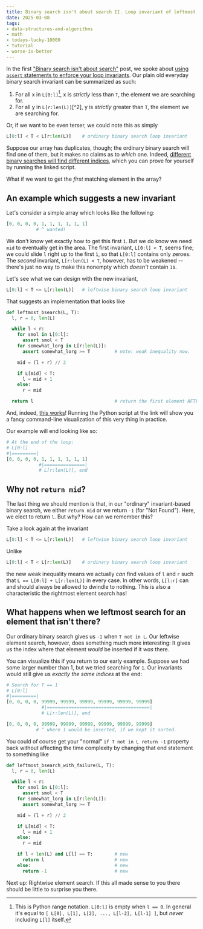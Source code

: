 ```yaml
---
title: Binary search isn't about search II. Loop invariant of leftmost element search
date: 2025-03-08
tags: 
- data-structures-and-algorithms
- math
- todays-lucky-10000
- tutorial
- worse-is-better
---
```


In the first
["Binary search isn't about search"](https://hiandrewquinn.github.io/til-site/posts/binary-search-isn-t-about-search/)
post, we spoke about 
[using `assert` statements to enforce your loop invariants](https://hiandrewquinn.github.io/til-site/posts/binary-search-isn-t-about-search/#hl-2-5).
Our plain old everyday binary search invariant can be summarized as such:

1. For all x in `L[0:l]`[^1], x is *strictly* less than `T`, the element we are searching for.
1. For all y in `L[r:len(L)]`[^2], y is *strictly* greater than `T`, the element we are searching for.

Or, if we want to be even terser, we could note this as simply

```python
L[0:l] < T < L[r:len(L)]    # ordinary binary search loop invariant
```

Suppose our array has duplicates, though; the ordinary binary search will find one of them, but
it makes no claims as to *which* one. Indeed, 
[different binary searches will find different indices](https://github.com/hiAndrewQuinn/python-binary-search-experiments/blob/main/binary-showdown.py),
which you can prove for yourself by running the linked script.

What if we want to get the *first* matching element in the array?

## An example which suggests a new invariant

Let's consider a simple array which looks like the following:

```python
[0, 0, 0, 0, 1, 1, 1, 1, 1, 1]
           # ^ wanted!
```

We don't know yet exactly how to get this first `1`. But we do know we need `mid` to eventually get
in the area. The first invariant, `L[0:l] < T`, seems fine; we could slide `l` right up to the
first `1`, so that `L[0:l]` contains only zeroes. The *second* invariant, `L[r:len(L) < T`, however,
has to be weakened -- there's just no way to make this nonempty which *doesn't* contain `1`s.

Let's see what we can design with the new invariant,


```python
L[0:l] < T <= L[r:len(L)]   # leftwise binary search loop invariant
```

That suggests an implementation that looks like

```python
def leftmost_bsearch(L, T):
  l, r = 0, len(L)

  while l < r:
    for smol in L[0:l]:
      assert smol < T
    for somewhat_lorg in L[r:len(L)]:
      assert somewhat_lorg >= T         # note: weak inequality now.

    mid = (l + r) // 2

    if L[mid] < T:
      l = mid + 1
    else:
      r = mid

  return l                              # return the first element AFTER L[0:l].
```

And, indeed, 
[this works](https://github.com/hiAndrewQuinn/python-binary-search-experiments/blob/main/duplicates.py#L72-L102)!
Running the Python script at the link will show you a fancy command-line visualization of
this very thing in practice.

Our example will end looking like so:

```python
# At the end of the loop:
# L[0:l]
#|=========|
[0, 0, 0, 0, 1, 1, 1, 1, 1, 1]
            #|===============|
            # L[r:len(L)], end
```


## Why not `return mid`?

The last thing we should mention is that, in our "ordinary" invariant-based binary search,
we either `return mid` or we return `-1` (for "Not Found"). Here, we elect to return `l`.
But why? How can we remember this?

Take a look again at the invariant

```python
L[0:l] < T <= L[r:len(L)]   # leftwise binary search loop invariant
```

Unlike 

```python
L[0:l] < T < L[r:len(L)]    # ordinary binary search loop invariant
```

the new weak inequality means we actually *can* find values of `l` and `r` such that
`L == L[0:l] + L[r:len(L)]` in every case. In other words, `L[l:r]` can and should always
be allowed to dwindle to nothing. This is also a characteristic the rightmost element
search has!

## What happens when we leftmost search for an element that isn't there?

Our ordinary binary search gives us `-1` when `T not in L`. Our leftwise element
search, however, does something much more interesting: It gives us the index
where that element *would* be inserted if it *was* there.

You can visualize this if you return to our early example. Suppose we had some
larger number than 1, but we tried searching for `1`. Our invariants would
still give us *exactly the same indices* at the end:

```python
# Search for T == 1
# L[0:l]
#|=========|
[0, 0, 0, 0, 99999, 99999, 99999, 99999, 99999, 99999]
             #|======================================|
             # L[r:len(L)], end

[0, 0, 0, 0, 99999, 99999, 99999, 99999, 99999, 99999]
           # ^ where 1 would be inserted, if we kept it sorted.
```

You could of course get your "normal" `if T not in L return -1` property back
without affecting the time complexity by changing that end statement to
something like

```python
def leftmost_bsearch_with_failure(L, T):
  l, r = 0, len(L)

  while l < r:
    for smol in L[0:l]:
      assert smol < T
    for somewhat_lorg in L[r:len(L)]:
      assert somewhat_lorg >= T

    mid = (l + r) // 2

    if L[mid] < T:
      l = mid + 1
    else:
      r = mid

    if l < len(L) and L[l] == T:        # new
      return l                          # new
    else:                               # new
      return -1                         # new
```

Next up: Rightwise element search. If this all made sense to you there should
be little to surprise you there.


[^1]: This is Python range notation. `L[0:l]` is empty when `l == 0`. In general it's equal to `[ L[0], L[1], L[2], ..., L[l-2], L[l-1] ]`, but *never* including `L[l]` itself.
[^1]: Idiomatic Python would write these as simply `L[:l]` and `L[r:]`, but we're trying to make a point here.
